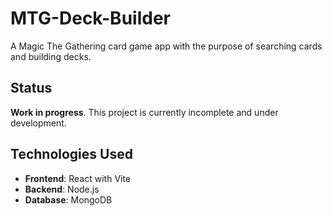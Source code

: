 # MTG-Deck-Builder

A Magic The Gathering card game app with the purpose of searching cards and building decks.

## Status
**Work in progress**. This project is currently incomplete and under development.

## Technologies Used
- **Frontend**: React with Vite
- **Backend**: Node.js
- **Database**: MongoDB
